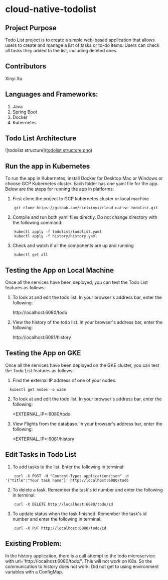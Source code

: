 # cloud-native-todolist

## Project Purpose
 Todo List project is to create a simple web-based application that allows users to create and manage a list of tasks or to-do items. Users can check all tasks they added to the list, including deleted ones.

## Contributors
 Xinyi Xu
 
## Languages and Frameworks:
 1. Java
 2. Spring Boot
 3. Docker
 4. Kubernetes

## Todo List Architecture

 ![todolist structure]([todolist structure.png](https://github.com/cicixinyi/cloud-native-todolist/blob/main/todolist%20structure.png))

## Run the app in Kubernetes
To run the app in Kubernetes, install Docker for Desktop Mac or Windows or choose GCP Kubernetes cluster. Each folder has one yaml file for the app. Below are the steps for running the app in platforms:
 1. First clone the project to GCP kubernetes cluster or local machine
```
    git clone https://github.com/cicixinyi/cloud-native-todolist.git
```
 2. Compile and run both yaml files directly. Do not change directory with the following command:
```
    kubectl apply -f todolist/todolist.yaml 
    kubectl apply -f history/history.yaml 
```
 3. Check and watch if all the components are up and running
```
    kubectl get all
```
## Testing the App on Local Machine
Once all the services have been deployed, you can test the Todo List features as follows:
1. To look at and edit the todo list. In your browser's address bar, enter the following:

   http://localhost:6080/todo
  
2. View the history of the todo list. In your browser's address bar, enter the following:

   http://localhost:6081/history
  
## Testing the App on GKE
Once all the services have been deployed on the GKE cluster, you can test the Todo List features as follows:
1. Find the external IP address of one of your nodes:
```
  kubectl get nodes -o wide

```

2. To look at and edit the todo list. In your browser's address bar, enter the following:

   <EXTERNAL_IP>:6080/todo

3. View Flights from the database. In your browser's address bar, enter the following:
   
   <EXTERNAL_IP>:6081/history
   
## Edit Tasks in Todo List  
1. To add tasks to the list. Enter the following in terminal:
```
    curl -X POST -H "Content-Type: application/json" -d '{"title":"Your task name"}' http://localhost:6080/todo
```

2. To delete a task. Remember the task's id number and enter the following in terminal:
```
    curl -X DELETE http://localhost:6080/todo/id
```

3. To update status when the task finished. Remember the task's id number and enter the following in terminal:
```
    curl -X PUT http://localhost:6080/todo/id
```

## Existing Problem:
In the history application, there is a call attempt to the todo microservice with url='http://localhost:6080/todo/'. This will not work on K8s. So the communication to history does not work. Did not get to using environment variables with a ConfigMap.
